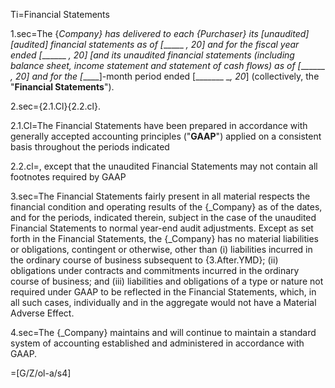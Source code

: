 Ti=Financial Statements

1.sec=The {_Company} has delivered to each {_Purchaser} its [unaudited] [audited] financial statements as of [_______ __, 20_] and for the fiscal year ended [_______ __, 20_] [and its unaudited financial statements (including balance sheet, income statement and statement of cash flows) as of [_______ __, 20_] and for the [_____]-month period ended [_______ __, 20_] (collectively, the "<strong>Financial Statements</strong>").

2.sec={2.1.Cl}{2.2.cl}. 

2.1.Cl=The Financial Statements have been prepared in accordance with generally accepted accounting principles ("<strong>GAAP</strong>") applied on a consistent basis throughout the periods indicated

2.2.cl=, except that the unaudited Financial Statements may not contain all footnotes required by GAAP

3.sec=The Financial Statements fairly present in all material respects the financial condition and operating results of the {_Company} as of the dates, and for the periods, indicated therein, subject in the case of the unaudited Financial Statements to normal year-end audit adjustments. Except as set forth in the Financial Statements, the {_Company} has no material liabilities or obligations, contingent or otherwise, other than (i) liabilities incurred in the ordinary course of business subsequent to {3.After.YMD}; (ii) obligations under contracts and commitments incurred in the ordinary course of business; and (iii) liabilities and obligations of a type or nature not required under GAAP to be reflected in the Financial Statements, which, in all such cases, individually and in the aggregate would not have a Material Adverse Effect.

4.sec=The {_Company} maintains and will continue to maintain a standard system of accounting established and administered in accordance with GAAP.

=[G/Z/ol-a/s4]
